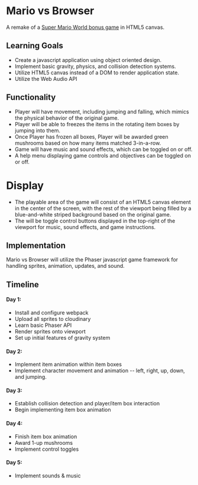 # Mario vs Browser

A remake of a [Super Mario World bonus game](https://youtu.be/7a8JmQ_ds4A) in HTML5 canvas.


## Learning Goals

+ Create a javascript application using object oriented design.
+ Implement basic gravity, physics, and collision detection systems.
+ Utilize HTML5 canvas instead of a DOM to render application state.
+ Utilize the Web Audio API


## Functionality

+ Player will have movement, including jumping and falling, which mimics the physical behavior of the original game.
+ Player will be able to freezes the items in the rotating item boxes by jumping into them.
+ Once Player has frozen all boxes, Player will be awarded green mushrooms based on how many items matched 3-in-a-row.
+ Game will have music and sound effects, which can be toggled on or off.
+ A help menu displaying game controls and objectives can be toggled on or off.


# Display

+ The playable area of the game will consist of an HTML5 canvas element in the center of the screen, with the rest of the viewport being filled by a blue-and-white striped background based on the original game.
+ The will be toggle control buttons displayed in the top-right of the viewport for music, sound effects, and game instructions.


## Implementation

Mario vs Browser will utilize the Phaser javascript game framework for handling sprites, animation, updates, and sound.


## Timeline

#### Day 1:
+ Install and configure webpack
+ Upload all sprites to cloudinary
+ Learn basic Phaser API
+ Render sprites onto viewport
+ Set up initial features of gravity system

#### Day 2:
+ Implement item animation within item boxes
+ Implement character movement and animation -- left, right, up, down, and jumping.

#### Day 3:
+ Establish collision detection and player/item box interaction
+ Begin implementing item box animation

#### Day 4:
+ Finish item box animation
+ Award 1-up mushrooms
+ Implement control toggles

#### Day 5:
+ Implement sounds & music
